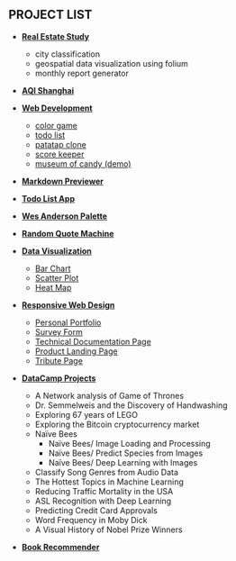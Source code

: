 ## PROJECT LIST

-   **[Real Estate Study](real_estate_study)**
    -   city classification
    -   geospatial data visualization using folium
    -   monthly report generator
-   **[AQI Shanghai](aqi_shanghai)**
-   **[Web Development](web_development)**

    -   [color game](web_development/color_game/colorGame.html)
    -   [todo list](web_development/todo_list/index.html)
    -   [patatap clone](web_development/patatap_clone/circles.html)
    -   [score keeper](web_development/score_keeper/scoreKeeper.html)
    -   [museum of candy (demo)](web_development/museum_of_candy/index.html)

-   **[Markdown Previewer](markdown-previewer)**

-   **[Todo List App](todo-list)**

-   **[Wes Anderson Palette](wes-anderson-palette)**

-   **[Random Quote Machine](https://elated-wing-438675.netlify.com/)**

-   **[Data Visualization](fcc-data-visualization)**

    -   [Bar Chart](fcc-data-visualization/bar-chart)
    -   [Scatter Plot](fcc-data-visualization/scatter-plot)
    -   [Heat Map](fcc-data-visualization/heat-map)

-   **[Responsive Web Design](fcc-responsive-web-design)**

    -   [Personal Portfolio](fcc-responsive-web-design/personal-portfolio)
    -   [Survey Form](fcc-responsive-web-design/survey-form)
    -   [Technical Documentation Page](fcc-responsive-web-design/technical-documentation-page)
    -   [Product Landing Page](fcc-responsive-web-design/product-landing-page)
    -   [Tribute Page](fcc-responsive-web-design/tribute-page)

-   **[DataCamp Projects](datacamp_projects)**
    -   A Network analysis of Game of Thrones
    -   Dr. Semmelweis and the Discovery of Handwashing
    -   Exploring 67 years of LEGO
    -   Exploring the Bitcoin cryptocurrency market
    -   Naïve Bees
        -   Naïve Bees/ Image Loading and Processing
        -   Naïve Bees/ Predict Species from Images
        -   Naïve Bees/ Deep Learning with Images
    -   Classify Song Genres from Audio Data
    -   The Hottest Topics in Machine Learning
    -   Reducing Traffic Mortality in the USA
    -   ASL Recognition with Deep Learning
    -   Predicting Credit Card Approvals
    -   Word Frequency in Moby Dick
    -   A Visual History of Nobel Prize Winners
-   **[Book Recommender](book_recommender)**
